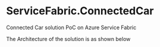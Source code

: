 # ServiceFabric.ConnectedCar
Connected Car solution PoC on Azure Service Fabric

The Architecture of the solution is as shown below
